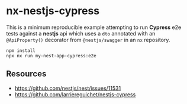 # nx-nestjs-cypress

This is a minimum reproducible example attempting to run **Cypress** e2e tests against a **nestjs** api
which uses a `dto` annotated with an `@ApiProperty()` decorator from `@nestjs/swagger` in an `nx` repository.

```
npm install
npx nx run my-nest-app-cypress:e2e
```

## Resources
- https://github.com/nestjs/nest/issues/11531
- https://github.com/larriereguichet/nestjs-cypress
